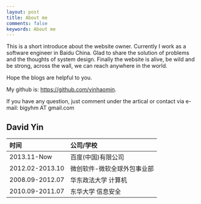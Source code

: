```yaml
---
layout: post
title: About me
comments: false
keywords: About me
---
```


This is a short introduce about the website owner. Currently I work as a software engineer in Baidu China.
Glad to share the solution of problems and the thoughts of system design. 
Finally the website is alive, be wild and be strong, across the wall, we can reach anywhere in the world. 

Hope the blogs are helpful to you. 

My github is: https://github.com/yinhaomin.

If you have any question, just comment under the artical or contact via e-mail: bigyhm AT gmail.com

## David Yin

| 时间              |  公司/学校                        | 
| :------           |:------                            |
|2013.11-Now        |  百度(中国)有限公司               |
|2012.02-2013.10    |  微创软件-微软全球外包事业部      |
|2008.09-2012.07    |  华东政法大学 计算机              |
|2010.09-2011.07    |  东华大学 信息安全                |

